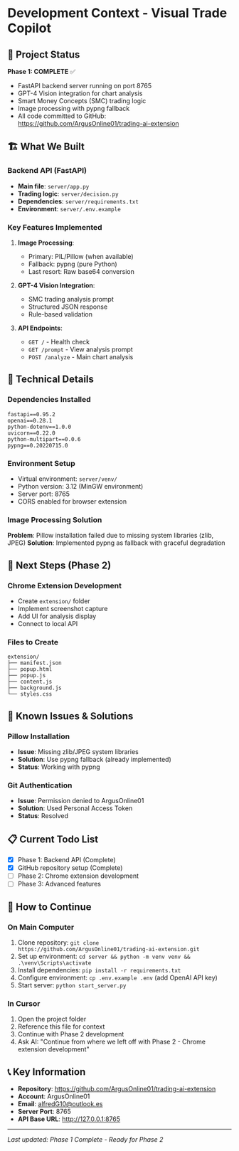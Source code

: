 # Development Context - Visual Trade Copilot

## 🎯 Project Status
**Phase 1: COMPLETE** ✅
- FastAPI backend server running on port 8765
- GPT-4 Vision integration for chart analysis
- Smart Money Concepts (SMC) trading logic
- Image processing with pypng fallback
- All code committed to GitHub: https://github.com/ArgusOnline01/trading-ai-extension

## 🏗️ What We Built

### Backend API (FastAPI)
- **Main file**: `server/app.py`
- **Trading logic**: `server/decision.py`
- **Dependencies**: `server/requirements.txt`
- **Environment**: `server/.env.example`

### Key Features Implemented
1. **Image Processing**: 
   - Primary: PIL/Pillow (when available)
   - Fallback: pypng (pure Python)
   - Last resort: Raw base64 conversion

2. **GPT-4 Vision Integration**:
   - SMC trading analysis prompt
   - Structured JSON response
   - Rule-based validation

3. **API Endpoints**:
   - `GET /` - Health check
   - `GET /prompt` - View analysis prompt
   - `POST /analyze` - Main chart analysis

## 🔧 Technical Details

### Dependencies Installed
```
fastapi==0.95.2
openai==0.28.1
python-dotenv==1.0.0
uvicorn==0.22.0
python-multipart==0.0.6
pypng==0.20220715.0
```

### Environment Setup
- Virtual environment: `server/venv/`
- Python version: 3.12 (MinGW environment)
- Server port: 8765
- CORS enabled for browser extension

### Image Processing Solution
**Problem**: Pillow installation failed due to missing system libraries (zlib, JPEG)
**Solution**: Implemented pypng as fallback with graceful degradation

## 🚀 Next Steps (Phase 2)

### Chrome Extension Development
- Create `extension/` folder
- Implement screenshot capture
- Add UI for analysis display
- Connect to local API

### Files to Create
```
extension/
├── manifest.json
├── popup.html
├── popup.js
├── content.js
├── background.js
└── styles.css
```

## 🐛 Known Issues & Solutions

### Pillow Installation
- **Issue**: Missing zlib/JPEG system libraries
- **Solution**: Use pypng fallback (already implemented)
- **Status**: Working with pypng

### Git Authentication
- **Issue**: Permission denied to ArgusOnline01
- **Solution**: Used Personal Access Token
- **Status**: Resolved

## 📋 Current Todo List
- [x] Phase 1: Backend API (Complete)
- [x] GitHub repository setup (Complete)
- [ ] Phase 2: Chrome extension development
- [ ] Phase 3: Advanced features

## 🔄 How to Continue

### On Main Computer
1. Clone repository: `git clone https://github.com/ArgusOnline01/trading-ai-extension.git`
2. Set up environment: `cd server && python -m venv venv && .\venv\Scripts\activate`
3. Install dependencies: `pip install -r requirements.txt`
4. Configure environment: `cp .env.example .env` (add OpenAI API key)
5. Start server: `python start_server.py`

### In Cursor
1. Open the project folder
2. Reference this file for context
3. Continue with Phase 2 development
4. Ask AI: "Continue from where we left off with Phase 2 - Chrome extension development"

## 📞 Key Information
- **Repository**: https://github.com/ArgusOnline01/trading-ai-extension
- **Account**: ArgusOnline01
- **Email**: alfredG10@outlook.es
- **Server Port**: 8765
- **API Base URL**: http://127.0.0.1:8765

---
*Last updated: Phase 1 Complete - Ready for Phase 2*
